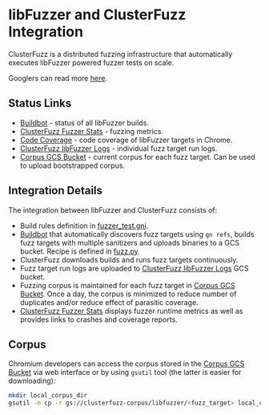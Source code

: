 # libFuzzer and ClusterFuzz Integration

ClusterFuzz is a distributed fuzzing infrastructure that automatically
executes libFuzzer powered fuzzer tests on scale.

Googlers can read more [here](https://goto.google.com/clusterfuzz).

## Status Links

* [Buildbot] - status of all libFuzzer builds.
* [ClusterFuzz Fuzzer Stats] - fuzzing metrics.
* [Code Coverage] - code coverage of libFuzzer targets in Chrome.
* [ClusterFuzz libFuzzer Logs] - individual fuzz target run logs.
* [Corpus GCS Bucket] - current corpus for each fuzz target. Can be used to
upload bootstrapped corpus.

## Integration Details

The integration between libFuzzer and ClusterFuzz consists of:

* Build rules definition in [fuzzer_test.gni].
* [Buildbot] that automatically discovers fuzz targets using `gn refs`, builds
fuzz targets with multiple sanitizers and uploads binaries to a GCS bucket.
Recipe is defined in [fuzz.py].
* ClusterFuzz downloads builds and runs fuzz targets continuously.
* Fuzz target run logs are uploaded to [ClusterFuzz libFuzzer Logs] GCS bucket.
* Fuzzing corpus is maintained for each fuzz target in [Corpus GCS Bucket]. Once
a day, the corpus is minimized to reduce number of duplicates and/or reduce
effect of parasitic coverage.
* [ClusterFuzz Fuzzer Stats] displays fuzzer runtime metrics as well as
provides links to crashes and coverage reports.


## Corpus

Chromium developers can access the corpus stored in the [Corpus GCS Bucket] via
web interface or by using `gsutil` tool (the latter is easier for downloading):

```bash
mkdir local_corpus_dir
gsutil -m cp -r gs://clusterfuzz-corpus/libfuzzer/<fuzz_target> local_corpus_dir
```

[Buildbot]: https://ci.chromium.org/p/chromium/g/chromium.fuzz/builders
[Code Coverage]: https://analysis.chromium.org/coverage/p/chromium?platform=fuzz&test_suite_type=any&path=%2F%2F&host=chromium.googlesource.com&project=chromium%2Fsrc&ref=refs%2Fheads%2Fmain&path=%2F%2F&modifier_id=0
[fuzz.py]: https://source.chromium.org/chromium/chromium/tools/build/+/main:recipes/recipes/chromium/fuzz.py?q=fuzz.py
[ClusterFuzz Fuzzer Stats]: https://clusterfuzz.com/fuzzer-stats/by-fuzzer/fuzzer/libFuzzer/job/libfuzzer_chrome_asan
[ClusterFuzz libFuzzer Logs]: https://console.cloud.google.com/storage/browser/clusterfuzz-libfuzzer-logs
[Corpus GCS Bucket]: https://console.cloud.google.com/storage/clusterfuzz-corpus/libfuzzer
[fuzzer_test.gni]: https://source.chromium.org/chromium/chromium/src/+/HEAD:testing/libfuzzer/fuzzer_test.gni
